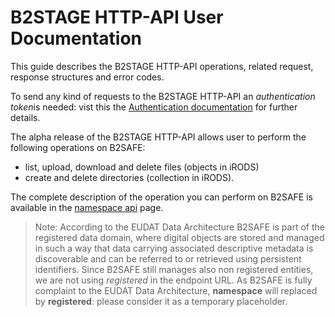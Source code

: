 
# B2STAGE HTTP-API User Documentation

This guide describes the B2STAGE HTTP-API operations, related request, response structures and error codes.

To send any kind of requests to the B2STAGE HTTP-API an *authentication token*is needed: vist this the [Authentication documentation](authentication.md) for further details.

The alpha release of the B2STAGE HTTP-API allows user to perform the following operations on B2SAFE:
- list, upload, download and delete files (objects in iRODS) 
- create and delete directories (collection in iRODS).

The complete description of the operation you can perform on B2SAFE is available in the [namespace api](namespace.md) page.

>Note: According to the EUDAT Data Architecture B2SAFE is part of the registered data domain, where digital objects are stored and managed in such a way that data carrying associated descriptive metadata is discoverable and can be referred to or retrieved using persistent identifiers.
Since B2SAFE still manages also non registered entities, we are not using *registered* in the endpoint URL. As B2SAFE is fully complaint to the EUDAT Data Architecture, **namespace** will replaced by **registered**: please consider it as a temporary placeholder.

